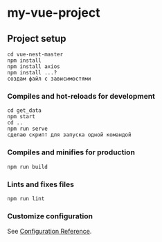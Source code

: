 # my-vue-project

## Project setup
```
cd vue-nest-master
npm install
npm install axios
npm install ...?
создам файл с зависимостями
```

### Compiles and hot-reloads for development
```
cd get_data
npm start
cd ..
npm run serve
сделаю скрипт для запуска одной командой
```

### Compiles and minifies for production
```
npm run build
```

### Lints and fixes files
```
npm run lint
```

### Customize configuration
See [Configuration Reference](https://cli.vuejs.org/config/).
